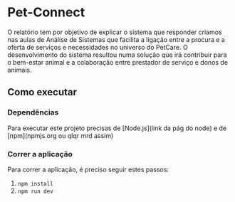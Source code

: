 # Pet-Connect

O relatório tem por objetivo de explicar o sistema que responder criamos nas aulas de Análise de Sistemas que facilita a ligação entre a procura e a oferta de serviços e necessidades no universo do PetCare. O desenvolvimento do sistema resultou numa solução que irá contribuir para o bem-estar animal e a colaboração entre prestador de serviço e donos de animais. 

## Como executar

### Dependências 

Para executar este projeto precisas de [Node.js](link da pág do node) e de [npm](npmjs.org ou qlqr mrd assim)

### Correr a aplicação

Para correr a aplicação, é preciso seguir estes passos:

1. `npm install`
2. `npm run dev`